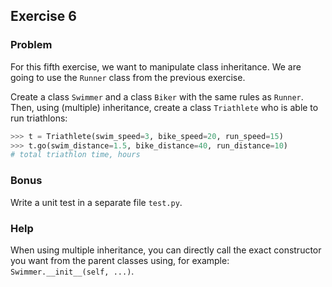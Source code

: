 ## Exercise 6

### Problem

For this fifth exercise, we want to manipulate class inheritance.
We are going to use the `Runner` class from the previous exercise.

Create a class `Swimmer` and a class `Biker` with the same rules as `Runner`.
Then, using (multiple) inheritance, create a class `Triathlete` who is able to run triathlons:
```python
>>> t = Triathlete(swim_speed=3, bike_speed=20, run_speed=15)
>>> t.go(swim_distance=1.5, bike_distance=40, run_distance=10)
# total triathlon time, hours
```

### Bonus

Write a unit test in a separate file `test.py`.

### Help

When using multiple inheritance, you can directly call the exact constructor you want from the parent classes using, for example: `Swimmer.__init__(self, ...)`.

